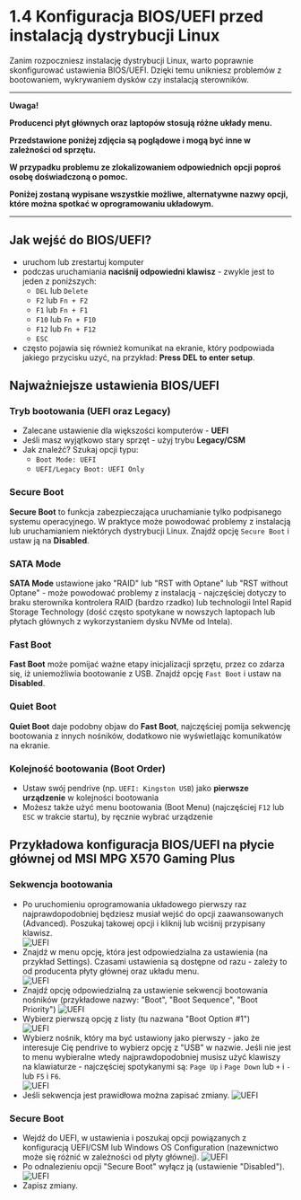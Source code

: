 # 1.4 Konfiguracja BIOS/UEFI przed instalacją dystrybucji Linux

Zanim rozpoczniesz instalację dystrybucji Linux, warto poprawnie skonfigurować ustawienia BIOS/UEFI. Dzięki temu unikniesz problemów z bootowaniem, wykrywaniem dysków czy instalacją sterowników.

***
**Uwaga!**

**Producenci płyt głównych oraz laptopów stosują różne układy menu.**

**Przedstawione poniżej zdjęcia są poglądowe i mogą być inne w zależności od sprzętu.**

**W przypadku problemu ze zlokalizowaniem odpowiednich opcji poproś osobę doświadczoną o pomoc.**

**Poniżej zostaną wypisane wszystkie możliwe, alternatywne nazwy opcji, które można spotkać w oprogramowaniu układowym.**
***

## Jak wejść do BIOS/UEFI?
- uruchom lub zrestartuj komputer
- podczas uruchamiania **naciśnij odpowiedni klawisz** - zwykle jest to jeden z poniższych:
    - `DEL` lub `Delete`
    - `F2` lub `Fn + F2`
    - `F1` lub `Fn + F1`
    - `F10` lub `Fn + F10`
    - `F12` lub `Fn + F12`
    - `ESC`
- często pojawia się również komunikat na ekranie, który podpowiada jakiego przycisku uzyć, na przykład: **Press DEL to enter setup**.

## Najważniejsze ustawienia BIOS/UEFI

### Tryb bootowania (UEFI oraz Legacy)
- Zalecane ustawienie dla większości komputerów - **UEFI**
- Jeśli masz wyjątkowo stary sprzęt - użyj trybu **Legacy/CSM**
- Jak znaleźć? Szukaj opcji typu:
    - `Boot Mode: UEFI`
    - `UEFI/Legacy Boot: UEFI Only`

### Secure Boot
**Secure Boot** to funkcja zabezpieczająca uruchamianie tylko podpisanego systemu operacyjnego. W praktyce może powodować problemy z instalacją lub uruchamianiem niektórych dystrybucji Linux. Znajdź opcję `Secure Boot` i ustaw ją na **Disabled**.

### SATA Mode
**SATA Mode** ustawione jako "RAID" lub "RST with Optane" lub "RST without Optane" - może powodować problemy z instalacją - najczęściej dotyczy to braku sterownika kontrolera RAID (bardzo rzadko) lub technologii Intel Rapid Storage Technology (dość często spotykane w nowszych laptopach lub płytach głównych z wykorzystaniem dysku NVMe od Intela).

### Fast Boot
**Fast Boot** może pomijać ważne etapy inicjalizacji sprzętu, przez co zdarza się, iż uniemożliwia bootowanie z USB. Znajdź opcję `Fast Boot` i ustaw na **Disabled**.

### Quiet Boot
**Quiet Boot** daje podobny objaw do **Fast Boot**, najczęściej pomija sekwencję bootowania z innych nośników, dodatkowo nie wyświetlając komunikatów na ekranie.

### Kolejność bootowania (Boot Order)
- Ustaw swój pendrive (np. `UEFI: Kingston USB`) jako **pierwsze urządzenie** w kolejności bootowania
- Możesz także użyć menu bootowania (Boot Menu) (najczęściej `F12` lub `ESC` w trakcie startu), by ręcznie wybrać urządzenie

## Przykładowa konfiguracja BIOS/UEFI na płycie głównej od MSI MPG X570 Gaming Plus

### Sekwencja bootowania
- Po uruchomieniu oprogramowania układowego pierwszy raz najprawdopodobniej będziesz musiał wejść do opcji zaawansowanych (Advanced). Poszukaj takowej opcji i kliknij lub wciśnij przypisany klawisz.<br/>
![UEFI](./screens/uefi_1.jpg)<br/>
- Znajdź w menu opcję, która jest odpowiedzialna za ustawienia (na przykład Settings). Czasami ustawienia są dostępne od razu - zależy to od producenta płyty głównej oraz układu menu.<br/>
![UEFI](./screens/uefi_2.jpg)<br/>
- Znajdź opcję odpowiedzialną za ustawienie sekwencji bootowania nośników (przykładowe nazwy: "Boot", "Boot Sequence", "Boot Priority")
![UEFI](./screens/uefi_3.jpg)<br/>
- Wybierz pierwszą opcję z listy (tu nazwana "Boot Option #1")<br/>
![UEFI](./screens/uefi_4.jpg)<br/>
- Wybierz nośnik, który ma być ustawiony jako pierwszy - jako że interesuje Cię pendrive to wybierz opcję z "USB" w nazwie. Jeśli nie jest to menu wybieralne wtedy najprawdopodobniej musisz użyć klawiszy na klawiaturze - najczęściej spotykanymi są: ``Page Up`` i ``Page Down`` lub ``+`` i ``-`` lub ``F5`` i ``F6``.<br/>
![UEFI](./screens/uefi_5.jpg)<br/>
- Jeśli sekwencja jest prawidłowa można zapisać zmiany.
![UEFI](./screens/uefi_6.jpg)

### Secure Boot

- Wejdź do UEFI, w ustawienia i poszukaj opcji powiązanych z konfiguracją UEFI/CSM lub Windows OS Configuration (nazewnictwo może się różnić w zależności od płyty głównej).
![UEFI](./screens/uefi_7.jpg)
- Po odnalezieniu opcji "Secure Boot" wyłącz ją (ustawienie "Disabled").
![UEFI](./screens/uefi_8.jpg)
- Zapisz zmiany.